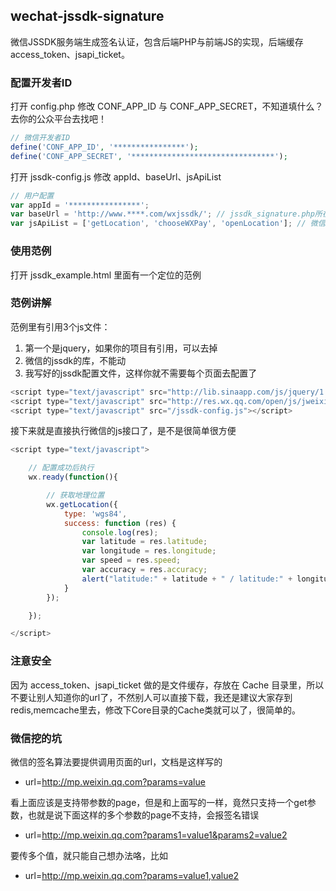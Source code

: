 ## wechat-jssdk-signature

微信JSSDK服务端生成签名认证，包含后端PHP与前端JS的实现，后端缓存access_token、jsapi_ticket。

### 配置开发者ID

打开 config.php 修改 CONF_APP_ID 与 CONF_APP_SECRET，不知道填什么？去你的公众平台去找吧！

```php
// 微信开发者ID
define('CONF_APP_ID', '****************');
define('CONF_APP_SECRET', '********************************');
```

打开 jssdk-config.js 修改 appId、baseUrl、jsApiList

```javascript
// 用户配置
var appId = '****************';
var baseUrl = 'http://www.****.com/wxjssdk/'; // jssdk_signature.php所在目录的URL
var jsApiList = ['getLocation', 'chooseWXPay', 'openLocation']; // 微信JS接口列表
```

### 使用范例 

打开 jssdk_example.html 里面有一个定位的范例

### 范例讲解

范例里有引用3个js文件：<br>
1. 第一个是jquery，如果你的项目有引用，可以去掉<br>
2. 微信的jssdk的库，不能动<br>
3. 我写好的jssdk配置文件，这样你就不需要每个页面去配置了

```javascript
<script type="text/javascript" src="http://lib.sinaapp.com/js/jquery/1.9.1/jquery-1.9.1.min.js"></script>
<script type="text/javascript" src="http://res.wx.qq.com/open/js/jweixin-1.0.0.js"></script>
<script type="text/javascript" src="/jssdk-config.js"></script>
```

接下来就是直接执行微信的js接口了，是不是很简单很方便

```javascript
<script type="text/javascript">

    // 配置成功后执行
    wx.ready(function(){

        // 获取地理位置
        wx.getLocation({
            type: 'wgs84',
            success: function (res) {
                console.log(res);
                var latitude = res.latitude;
                var longitude = res.longitude;
                var speed = res.speed;
                var accuracy = res.accuracy;
                alert("latitude:" + latitude + " / latitude:" + longitude);
            }
        });

    });

</script>
```

### 注意安全

因为 access_token、jsapi_ticket 做的是文件缓存，存放在 Cache 目录里，所以不要让别人知道你的url了，不然别人可以直接下载，我还是建议大家存到redis,memcache里去，修改下Core目录的Cache类就可以了，很简单的。

### 微信挖的坑

微信的签名算法要提供调用页面的url，文档是这样写的

- url=http://mp.weixin.qq.com?params=value

看上面应该是支持带参数的page，但是和上面写的一样，竟然只支持一个get参数，也就是说下面这样的多个参数的page不支持，会报签名错误

- url=http://mp.weixin.qq.com?params1=value1&params2=value2

要传多个值，就只能自己想办法咯，比如

- url=http://mp.weixin.qq.com?params=value1,value2